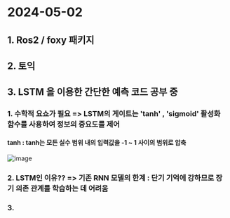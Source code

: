 # 2024-05-02
## 1. Ros2 / foxy 패키지

## 2. 토익

## 3. LSTM 을 이용한 간단한 예측 코드 공부 중
### 1. 수학적 요쇼가 필요 => LSTM의 게이트는 'tanh' , 'sigmoid' 활성화 함수를 사용하여 정보의 중요도를 제어
#### tanh :  tanh는 모든 실수 범위 내의 입력값을 -1 ~ 1 사이의 범위로 압축
![image](https://github.com/Sungmyunghoon/2024-05-02/assets/112747810/a3177610-84ca-4c1b-89a8-290bb68af2ec)
### 2. LSTM인 이유?? => 기존 RNN 모델의 한계 : 단기 기억에 강하므로 장기 의존 관계를 학습하는 데 어려움
### 3. 

